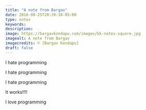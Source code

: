 ```yaml
---
title: "A note from Bargav"
date: 2016-08-25T20:39:18-05:00
type: notes
keywords:
description:
image: https://bargavkondapu.com/images/bk-notes-square.jpg
imagealt: A note from Bargav
imagecredits: © [Bargav Kondapu]
draft: false
---
```

[comment]: # (A note is any quick thought, quote, one-liners or a simple tweet. )

I hate programming

I hate programming  

I hate programming

It works!!!!

I love programming
